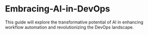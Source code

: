 # Embracing-AI-in-DevOps
This guide will explore the transformative potential of AI in enhancing workflow automation and revolutionizing the DevOps landscape.
